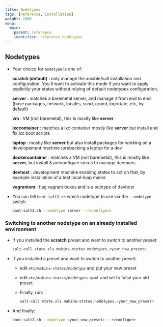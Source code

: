 ```yaml
---
title: Nodetypes
tags: [reference, installation]
weight: 2000
menu:
  main:
    parent: reference
    identifier: reference_nodetypes
---
```


## Nodetypes

- Your choice for ``nodetype`` is one of:

     **scratch (default)**
     :   only manage the ansible/salt installation and
         configuration. You ll want to activate this mode if you want
         to apply explicitly your states without relying of default
         nodetypes configuration.

     **server**
     :   matches a baremetal server, and manage it
         from end to end (base packages, network, locales, sshd, crond,
         logrotate, etc, by default)

     **vm**
     :   VM (not baremetal), this is mostly like **server**

     **lxccontainer**
     :   matches a lxc container mostly like **server**
         but install and fix lxc boot scripts

     **laptop**
     :   mostly like **server** but also install packages for
         working on a developement machine (prebacking a laptop for
         a dev

     **dockercontainer**
     :   matches a VM (not baremetal), this is
         mostly like **server**, but install & preconfigure circus to
         manage daemons.

     **devhost**
     :   development machine enabling
         states to act on that, by example installation of a test
         local-loop mailer.

     **vagrantvm**
     :    flag vagrant boxes and is a subtype of devhost



- You can tell ``boot-salt2.sh`` which nodetype to use via the ``--nodetype`` switch

    ```sh
    boot-salt2.sh --nodetype server --reconfigure
    ```

### Switching to another nodetype on an already installed environment
- If you installed the **scratch** preset and want to switch to another preset:

    ```sh
    salt-call state.sls makina-states.nodetypes.<your_new_preset>
    ```

- If you installed a preset and want to switch to another preset:
    - edit ``etc/makina-states/nodetype`` and put your new preset
    - edit ``etc/makina-states/nodetypes.yaml`` and set to false your old preset
    - Finally, run:

        ```sh
        salt-call state.sls makina-states.nodetypes.<your_new_preset>
        ```

- And finally:

    ```sh
    boot-salt2.sh --nodetype <your_new_preset> --reconfigure
    ```


